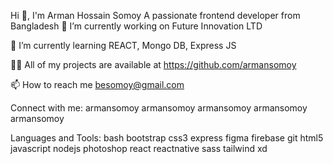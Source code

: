 Hi 👋, I'm Arman Hossain Somoy
A passionate frontend developer from Bangladesh
🔭 I’m currently working on Future Innovation LTD

🌱 I’m currently learning REACT, Mongo DB, Express JS

👨‍💻 All of my projects are available at https://github.com/armansomoy

📫 How to reach me besomoy@gmail.com

Connect with me:
armansomoy armansomoy armansomoy armansomoy armansomoy

Languages and Tools:
bash bootstrap css3 express figma firebase git html5 javascript nodejs photoshop react reactnative sass tailwind xd
